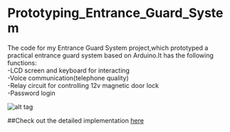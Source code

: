 # Prototyping_Entrance_Guard_System
The code for my Entrance Guard System project,which prototyped a practical entrance guard system based on Arduino.It has the following functions:  
-LCD screen and keyboard for interacting  
-Voice communication(telephone quality)  
-Relay circuit for controlling 12v magnetic door lock  
-Password login  
  
![alt tag](https://github.com/malichao/Prototyping_Entrance_Guard_System/blob/master/DSC_0407_1.jpg)  

##Check out the detailed implementation [here](http://lichaoma.com/2015/11/14/entrance-guard-system/)  
